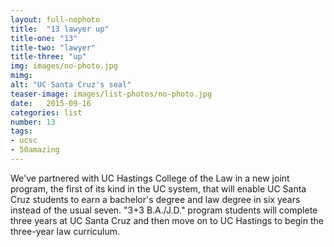 ```yaml
---
layout: full-nophoto
title:  "13 lawyer up"
title-one: "13"
title-two: "lawyer"
title-three: "up"
img: images/no-photo.jpg
mimg: 
alt: "UC Santa Cruz's seal"
teaser-image: images/list-photos/no-photo.jpg
date:   2015-09-16
categories: list
number: 13
tags:
- ucsc
- 50amazing
---
```

We've partnered with UC Hastings College of the Law in a new joint program, the first of its kind in the UC system, that will enable UC Santa Cruz students to earn a bachelor's degree and law degree in six years instead of the usual seven. "3+3 B.A./J.D." program students will complete three years at UC Santa Cruz and then move on to UC Hastings to begin the three-year law curriculum.